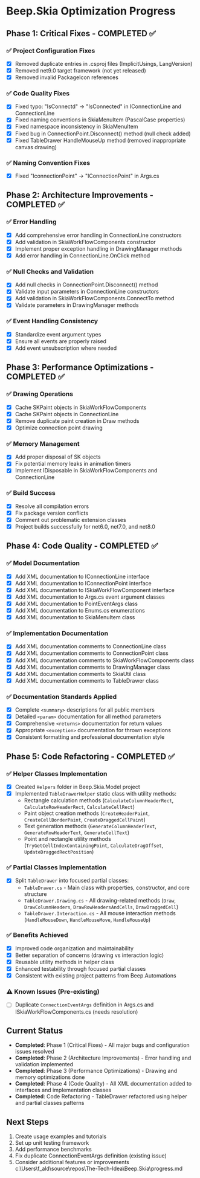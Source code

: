 # Beep.Skia Optimization Progress

## Phase 1: Critical Fixes - COMPLETED ✅

### ✅ Project Configuration Fixes
- [x] Removed duplicate entries in .csproj files (ImplicitUsings, LangVersion)
- [x] Removed net9.0 target framework (not yet released)
- [x] Removed invalid PackageIcon references

### ✅ Code Quality Fixes
- [x] Fixed typo: "IsConnectd" → "IsConnected" in IConnectionLine and ConnectionLine
- [x] Fixed naming conventions in SkiaMenuItem (PascalCase properties)
- [x] Fixed namespace inconsistency in SkiaMenuItem
- [x] Fixed bug in ConnectionPoint.Disconnect() method (null check added)
- [x] Fixed TableDrawer HandleMouseUp method (removed inappropriate canvas drawing)

### ✅ Naming Convention Fixes
- [x] Fixed "IconnectionPoint" → "IConnectionPoint" in Args.cs

## Phase 2: Architecture Improvements - COMPLETED ✅

### ✅ Error Handling
- [x] Add comprehensive error handling in ConnectionLine constructors
- [x] Add validation in SkiaWorkFlowComponents constructor
- [x] Implement proper exception handling in DrawingManager methods
- [x] Add error handling in ConnectionLine.OnClick method

### ✅ Null Checks and Validation
- [x] Add null checks in ConnectionPoint.Disconnect() method
- [x] Validate input parameters in ConnectionLine constructors
- [x] Add validation in SkiaWorkFlowComponents.ConnectTo method
- [x] Validate parameters in DrawingManager methods

### ✅ Event Handling Consistency
- [x] Standardize event argument types
- [x] Ensure all events are properly raised
- [x] Add event unsubscription where needed

## Phase 3: Performance Optimizations - COMPLETED ✅

### ✅ Drawing Operations
- [x] Cache SKPaint objects in SkiaWorkFlowComponents
- [x] Cache SKPaint objects in ConnectionLine
- [x] Remove duplicate paint creation in Draw methods
- [x] Optimize connection point drawing

### ✅ Memory Management
- [x] Add proper disposal of SK objects
- [x] Fix potential memory leaks in animation timers
- [x] Implement IDisposable in SkiaWorkFlowComponents and ConnectionLine

### ✅ Build Success
- [x] Resolve all compilation errors
- [x] Fix package version conflicts
- [x] Comment out problematic extension classes
- [x] Project builds successfully for net6.0, net7.0, and net8.0

## Phase 4: Code Quality - COMPLETED ✅

### ✅ Model Documentation
- [x] Add XML documentation to IConnectionLine interface
- [x] Add XML documentation to IConnectionPoint interface
- [x] Add XML documentation to ISkiaWorkFlowComponent interface
- [x] Add XML documentation to Args.cs event argument classes
- [x] Add XML documentation to PointEventArgs class
- [x] Add XML documentation to Enums.cs enumerations
- [x] Add XML documentation to SkiaMenuItem class

### ✅ Implementation Documentation
- [x] Add XML documentation comments to ConnectionLine class
- [x] Add XML documentation comments to ConnectionPoint class
- [x] Add XML documentation comments to SkiaWorkFlowComponents class
- [x] Add XML documentation comments to DrawingManager class
- [x] Add XML documentation comments to SkiaUtil class
- [x] Add XML documentation comments to TableDrawer class

### ✅ Documentation Standards Applied
- [x] Complete `<summary>` descriptions for all public members
- [x] Detailed `<param>` documentation for all method parameters
- [x] Comprehensive `<returns>` documentation for return values
- [x] Appropriate `<exception>` documentation for thrown exceptions
- [x] Consistent formatting and professional documentation style

## Phase 5: Code Refactoring - COMPLETED ✅

### ✅ Helper Classes Implementation
- [x] Created `Helpers` folder in Beep.Skia.Model project
- [x] Implemented `TableDrawerHelper` static class with utility methods:
  - Rectangle calculation methods (`CalculateColumnHeaderRect`, `CalculateRowHeaderRect`, `CalculateCellRect`)
  - Paint object creation methods (`CreateHeaderPaint`, `CreateCellBorderPaint`, `CreateDraggedCellPaint`)
  - Text generation methods (`GenerateColumnHeaderText`, `GenerateRowHeaderText`, `GenerateCellText`)
  - Point and rectangle utility methods (`TryGetCellIndexContainingPoint`, `CalculateDragOffset`, `UpdateDraggedRectPosition`)

### ✅ Partial Classes Implementation
- [x] Split `TableDrawer` into focused partial classes:
  - `TableDrawer.cs` - Main class with properties, constructor, and core structure
  - `TableDrawer.Drawing.cs` - All drawing-related methods (`Draw`, `DrawColumnHeaders`, `DrawRowHeadersAndCells`, `DrawDraggedCell`)
  - `TableDrawer.Interaction.cs` - All mouse interaction methods (`HandleMouseDown`, `HandleMouseMove`, `HandleMouseUp`)

### ✅ Benefits Achieved
- [x] Improved code organization and maintainability
- [x] Better separation of concerns (drawing vs interaction logic)
- [x] Reusable utility methods in helper class
- [x] Enhanced testability through focused partial classes
- [x] Consistent with existing project patterns from Beep.Automations

### ⚠️ Known Issues (Pre-existing)
- [ ] Duplicate `ConnectionEventArgs` definition in Args.cs and ISkiaWorkFlowComponents.cs (needs resolution)

## Current Status
- **Completed**: Phase 1 (Critical Fixes) - All major bugs and configuration issues resolved
- **Completed**: Phase 2 (Architecture Improvements) - Error handling and validation implemented
- **Completed**: Phase 3 (Performance Optimizations) - Drawing and memory optimizations done
- **Completed**: Phase 4 (Code Quality) - All XML documentation added to interfaces and implementation classes
- **Completed**: Code Refactoring - TableDrawer refactored using helper and partial classes patterns

## Next Steps
1. Create usage examples and tutorials
2. Set up unit testing framework
3. Add performance benchmarks
4. Fix duplicate ConnectionEventArgs definition (existing issue)
5. Consider additional features or improvements</content>
<parameter name="filePath">c:\Users\f_ald\source\repos\The-Tech-Idea\Beep.Skia\progress.md

